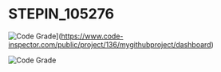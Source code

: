 # STEPIN_105276

![Code Grade](https://www.code-inspector.com/project/136/status/svg)](https://www.code-inspector.com/public/project/136/mygithubproject/dashboard)

![Code Grade](https://github.com/stepin654321/MiniProject_Template/workflows/C/C++%20CI/badge.svg)
